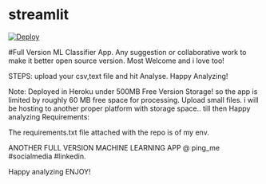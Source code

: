 # streamlit

[![Deploy](https://www.herokucdn.com/deploy/button.svg)](https://streamlit-roy.herokuapp.com/)

#Full Version ML Classifier App. Any suggestion or collaborative work to make it better open source version. Most Welcome and i love too!

STEPS: upload your csv,text file and hit Analyse. Happy Analyzing!

Note: Deployed in Heroku under 500MB Free Version Storage! so the app is limited by roughly 60 MB free space for processing. 
Upload small files. i will be hosting to another proper platform with storage space.. till then Happy analyzing 
Requirements:

The requirements.txt file attached with the repo is of my env. 

ANOTHER FULL VERSION MACHINE LEARNING APP @ ping_me #socialmedia #linkedin.

Happy analyzing ENJOY!
